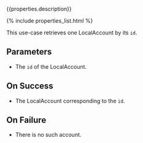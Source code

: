 {{properties.description}}

{% include properties_list.html %}

This use-case retrieves one LocalAccount by its `id`.

## Parameters

- The `id` of the LocalAccount.

## On Success

- The LocalAccount corresponding to the `id`.

## On Failure

- There is no such account.
